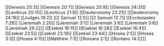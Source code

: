 [[Genesis 20:3]]
[[Genesis 20:7]]
[[Genesis 20:9]]
[[Genesis 34:31]]
[[Leviticus 20:10]]
[[Leviticus 21:9]]
[[Deuteronomy 22:21]]
[[Deuteronomy 24:16]]
[[Judges 19:2]]
[[2 Samuel 12:5]]
[[2 Samuel 12:7]]
[[Ecclesiastes 7:26]]
[[Jeremiah 2:20]]
[[Jeremiah 3:1]]
[[Jeremiah 3:6]]
[[Jeremiah 3:8]]
[[Jeremiah 29:22]]
[[Ezekiel 16:15]]
[[Ezekiel 16:28]]
[[Ezekiel 16:41]]
[[Ezekiel 23:5]]
[[Ezekiel 23:19]]
[[Ezekiel 23:44]]
[[Hosea 2:5]]
[[Hosea 3:3]]
[[Hosea 4:15]]
[[Matthew 7:1]]
[[Romans 2:1]]
[[Romans 14:22]]
